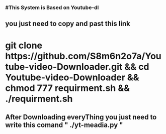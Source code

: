 <!Doctype html>
<html>
<body>
<h3>#This System is Based on Youtube-dl</h3>


<h2>you just need to copy and past this link</h2>

<h1>git clone https://github.com/S8m6n2o7a/Youtube-video-Downloader.git && cd Youtube-video-Downloader && chmod 777 requirment.sh && ./requirment.sh</h1>

<h2>After Downloading everyThing you just need to write this comand " ./yt-meadia.py "</h2>
</body>
</html>
